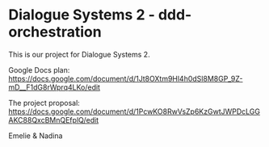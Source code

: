 # Dialogue Systems 2 - ddd-orchestration

This is our project for Dialogue Systems 2.

Google Docs plan: https://docs.google.com/document/d/1Jt8OXtm9Hl4h0dSl8M8GP_9Z-mD__F1dG8rWprq4LKo/edit 

The project proposal: https://docs.google.com/document/d/1PcwKO8RwVsZp6KzGwtJWPDcLGGAKC88QxcBMnQEfplQ/edit

Emelie & Nadina
